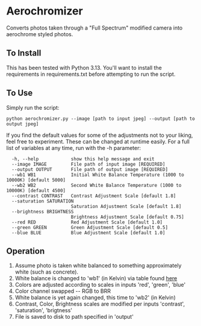 # Aerochromizer
Converts photos taken through a "Full Spectrum" modified camera into aerochrome styled photos. 

## To Install
This has been tested with Python 3.13. You'll want to install the requirements in requirements.txt before attempting to
run the script. 

## To Use
Simply run the script:
````
python aerochromizer.py --image [path to input jpeg] --output [path to output jpeg]
````

If you find the default values for some of the adjustments not to your liking, feel free to experiment. These can be 
changed at runtime easily. For a full list of variables at any time, run with the -h parameter:

````
  -h, --help            show this help message and exit
  --image IMAGE         File path of input image [REQUIRED]
  --output OUTPUT       File path of output image [REQUIRED]
  --wb1 WB1             Initial White Balance Temperature (1000 to 10000K) [default 5000]
  --wb2 WB2             Second White Balance Temperature (1000 to 10000K) [default 4500]
  --contrast CONTRAST   Contrast Adjustment Scale [default 1.8]
  --saturation SATURATION
                        Saturation Adjustment Scale [default 1.8]
  --brightness BRIGHTNESS
                        Brightness Adjustment Scale [default 0.75]
  --red RED             Red Adjustment Scale [default 1.0]
  --green GREEN         Green Adjustment Scale [default 0.5]
  --blue BLUE           Blue Adjustment Scale [default 1.0]
````

## Operation
1. Assume photo is taken white balanced to something approximately white (such as concrete).
2. White balance is changed to 'wb1' (in Kelvin) via table found [here](https://stackoverflow.com/questions/11884544/setting-color-temperature-for-a-given-image-like-in-photoshop)
3. Colors are adjusted according to scales in inputs 'red', 'green', 'blue'
4. Color channel swapped -- RGB to BRR
5. White balance is yet again changed, this time to 'wb2' (in Kelvin)
6. Contrast, Color, Brightness scales are modified per inputs 'contrast', 'saturation', 'brigtness'
7. File is saved to disk to path specified in 'output'